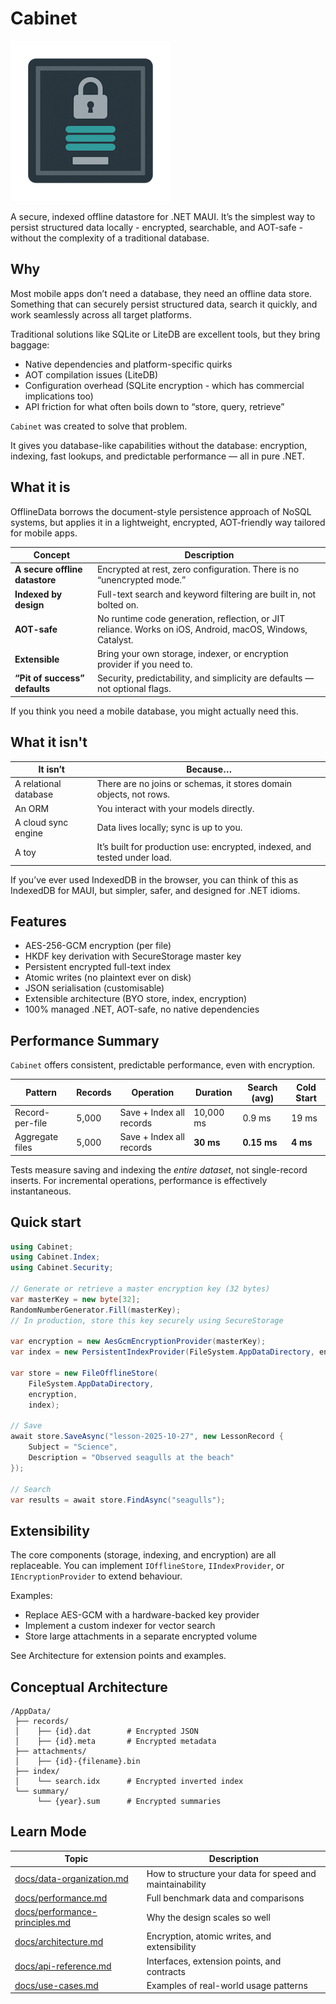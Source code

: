 # Cabinet

![icon](/assets/icon-256.png)

A secure, indexed offline datastore for .NET MAUI.
It’s the simplest way to persist structured data locally - encrypted, searchable, and AOT-safe - without the complexity of a traditional database.

## Why

Most mobile apps don’t need a database, they need an offline data store. Something that can securely persist structured data, search it quickly, and work seamlessly across all target platforms.

Traditional solutions like SQLite or LiteDB are excellent tools, but they bring baggage:

* Native dependencies and platform-specific quirks
* AOT compilation issues (LiteDB)
* Configuration overhead (SQLite encryption - which has commercial implications too)
* API friction for what often boils down to “store, query, retrieve”

`Cabinet` was created to solve that problem.

It gives you database-like capabilities without the database:
encryption, indexing, fast lookups, and predictable performance — all in pure .NET.

## What it is

OfflineData borrows the document-style persistence approach of NoSQL systems, but applies it in a lightweight, encrypted, AOT-friendly way tailored for mobile apps.

| **Concept**                    | **Description**                                                                                           |
| ------------------------------ | --------------------------------------------------------------------------------------------------------- |
| **A secure offline datastore** | Encrypted at rest, zero configuration. There is no “unencrypted mode.”                                    |
| **Indexed by design**          | Full-text search and keyword filtering are built in, not bolted on.                                       |
| **AOT-safe**                   | No runtime code generation, reflection, or JIT reliance. Works on iOS, Android, macOS, Windows, Catalyst. |
| **Extensible**                 | Bring your own storage, indexer, or encryption provider if you need to.                                   |
| **“Pit of success” defaults**  | Security, predictability, and simplicity are defaults — not optional flags.                               |

If you think you need a mobile database, you might actually need this.

## What it isn't

| **It isn’t**          | **Because…**                                                               |
| --------------------- | -------------------------------------------------------------------------- |
| A relational database | There are no joins or schemas, it stores domain objects, not rows.        |
| An ORM                | You interact with your models directly.                                    |
| A cloud sync engine   | Data lives locally; sync is up to you.                                     |
| A toy                 | It’s built for production use: encrypted, indexed, and tested under load. |

If you’ve ever used IndexedDB in the browser, you can think of this as IndexedDB for MAUI, but simpler, safer, and designed for .NET idioms.

## Features

* AES-256-GCM encryption (per file)
* HKDF key derivation with SecureStorage master key
* Persistent encrypted full-text index
* Atomic writes (no plaintext ever on disk)
* JSON serialisation (customisable)
* Extensible architecture (BYO store, index, encryption)
* 100% managed .NET, AOT-safe, no native dependencies

## Performance Summary

`Cabinet` offers consistent, predictable performance, even with encryption.

| **Pattern**     | **Records** | **Operation**            | **Duration** | **Search (avg)** | **Cold Start** |
| --------------- | ----------- | ------------------------ | ------------ | ---------------- | -------------- |
| Record-per-file | 5,000       | Save + Index all records | 10,000 ms    | 0.9 ms           | 19 ms          |
| Aggregate files | 5,000       | Save + Index all records | **30 ms**    | **0.15 ms**      | **4 ms**       |

Tests measure saving and indexing the _entire dataset_, not single-record inserts.
For incremental operations, performance is effectively instantaneous.

## Quick start

```csharp
using Cabinet;
using Cabinet.Index;
using Cabinet.Security;

// Generate or retrieve a master encryption key (32 bytes)
var masterKey = new byte[32];
RandomNumberGenerator.Fill(masterKey);
// In production, store this key securely using SecureStorage

var encryption = new AesGcmEncryptionProvider(masterKey);
var index = new PersistentIndexProvider(FileSystem.AppDataDirectory, encryption);

var store = new FileOfflineStore(
    FileSystem.AppDataDirectory,
    encryption,
    index);

// Save
await store.SaveAsync("lesson-2025-10-27", new LessonRecord {
    Subject = "Science",
    Description = "Observed seagulls at the beach"
});

// Search
var results = await store.FindAsync("seagulls");
```

## Extensibility

The core components (storage, indexing, and encryption) are all replaceable.
You can implement `IOfflineStore`, `IIndexProvider`, or `IEncryptionProvider` to extend behaviour.

Examples:

* Replace AES-GCM with a hardware-backed key provider
* Implement a custom indexer for vector search
* Store large attachments in a separate encrypted volume

See Architecture
 for extension points and examples.

## Conceptual Architecture

```tree
/AppData/
 ├── records/
 │    ├── {id}.dat        # Encrypted JSON
 │    ├── {id}.meta       # Encrypted metadata
 ├── attachments/
 │    ├── {id}-{filename}.bin
 ├── index/
 │    └── search.idx      # Encrypted inverted index
 └── summary/
      └── {year}.sum      # Encrypted summaries
```

## Learn Mode

| **Topic**                                                        | **Description**                                          |
| ---------------------------------------------------------------- | -------------------------------------------------------- |
| [docs/data-organization.md](_docs/data-organization.md)           | How to structure your data for speed and maintainability |
| [docs/performance.md](_docs/performance.md)                       | Full benchmark data and comparisons                      |
| [docs/performance-principles.md](_docs/performance-principles.md) | Why the design scales so well                            |
| [docs/architecture.md](_docs/architecture.md)                     | Encryption, atomic writes, and extensibility             |
| [docs/api-reference.md](_docs/api-reference.md)                   | Interfaces, extension points, and contracts              |
| [docs/use-cases.md](_docs/use-cases.md)                           | Examples of real-world usage patterns                    |
